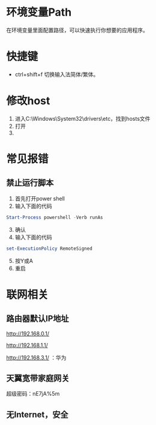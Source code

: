 #  环境变量Path

在环境变量里面配置路径，可以快速执行你想要的应用程序。

# 快捷键

- ctrl+shift+f 切换输入法简体/繁体。

# 修改host

1. 进入C:\Windows\System32\drivers\etc，找到hosts文件
2. 打开
3. 

# 常见报错

## 禁止运行脚本

1. 首先打开power shell
2. 输入下面的代码

```powershell
Start-Process powershell -Verb runAs
```

3. 确认
4. 输入下面的代码

```powershell
set-ExecutionPolicy RemoteSigned
```

5. 按Y或A
6. 重启

# 联网相关

## 路由器默认IP地址

http://192.168.0.1/

http://192.168.1.1/

http://192.168.3.1/ ：华为



## 天翼宽带家庭网关

超级密码：nE7jA%5m

## 无Internet，安全